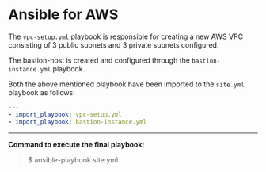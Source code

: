 # Ansible for AWS
The `vpc-setup.yml` playbook is responsible for creating a new AWS VPC consisting of 3 public subnets and 3 private subnets configured.

The bastion-host is created and configured through the `bastion-instance.yml` playbook.

Both the above mentioned playbook have been imported to the `site.yml` playbook as follows:

```YAML
---
- import_playbook: vpc-setup.yml
- import_playbook: bastion-instance.yml
```
***
**Command to execute the final playbook:**
>$ ansible-playbook site.yml

